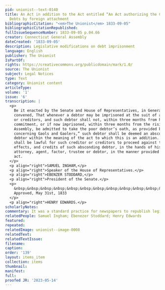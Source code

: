 ```yaml
---
pid: unionist--text-0140
title: An Act in addition to the Act entitled “An Act authorizing the Collection of
  Debts by foreign attachment
bibliographicCitation: "<em>The Unionist</em> 1833-09-05"
bibliographicCitationRepublished: 
fullIssueSequenceNumber: 1833-09-05 p.04.66
creator: Connecticut General Assembly
dateCreated: '1833-09-05'
description: Legislative modifications on debt imprisonment
language: English
publisher: The Unionist
IsPartOf: 
rights: https://creativecommons.org/publicdomain/mark/1.0/
source: The Unionist
subject: Legal Notices
type: Text
category: Unionist content
articleType: 
volume: '1'
issue: '6'
transcription: |
  <p>
    Be it enacted by the Senate and House of Representatives, in General Assembly
    convened, That whenever a debtor may be imprisoned at the suit of any creditor
    or creditors, and such debtor shall not, within three months from his
    commitment, or if now imprisoned, within three months from the rising of tis
    Assembly, be admitted to take the poor debtor’s oath, as provided by the “Act
    concerning Gaols and Gaolers,” such debtor shall be deemed an absconding
    debtor within the meaning of the act to which this is an addition. And it
    shall be lawful for such creditor or creditors to proceed against the goods,
    effects, and credits of such absconding debtor, in the hands of his or her
    attorney, agent, factor, trustee or debtor, in the manner provided in said
    act.
  </p>
  <p align="right">SAMUEL INGHAM,</p>
  <p align="right">Speaker of the House of Representatives.</p>
  <p align="right">EBENZER STODDARD,</p>
  <p align="right">President of the Senate.</p>
  <p>
    &nbsp;&nbsp;&nbsp;&nbsp;&nbsp;&nbsp;&nbsp;&nbsp;&nbsp;&nbsp;&nbsp;&nbsp;&nbsp;&nbsp;&nbsp;&nbsp;&nbsp;&nbsp;&nbsp;&nbsp;&nbsp;&nbsp;&nbsp;&nbsp;&nbsp;&nbsp;&nbsp;&nbsp;&nbsp;&nbsp;&nbsp;&nbsp;&nbsp;&nbsp;&nbsp;&nbsp;&nbsp;&nbsp;&nbsp;&nbsp;&nbsp;&nbsp;&nbsp;&nbsp;&nbsp;&nbsp;&nbsp;&nbsp;&nbsp;&nbsp;&nbsp;&nbsp;&nbsp;&nbsp;&nbsp;&nbsp;&nbsp;&nbsp;&nbsp;&nbsp;&nbsp;&nbsp;&nbsp;&nbsp;&nbsp;&nbsp;&nbsp;&nbsp;&nbsp;&nbsp;&nbsp;&nbsp;&nbsp;&nbsp;&nbsp;&nbsp;&nbsp;&nbsp;&nbsp;&nbsp;&nbsp;&nbsp;&nbsp;
    Approved, May 31st, 1833
  </p>
  <p align="right">HENRY EDWARDS.</p>
scholarlyNotes: 
commentary: It was a standard practice for newspapers to republish legislative acts
relatedPeople: Samuel Ingham; Ebenezer Stoddard; Henry Edwards
featured: 
repeated: 
relatedImage: unionist--image-0008
relatedText: 
relatedTextIssue: 
filename: 
caption: 
order: '139'
layout: items_item
collection: items
thumbnail: 
manifest: 
full: 
proofed JR: '2023-05-14'
---
```

